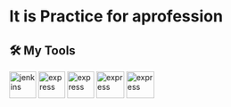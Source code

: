 # It is Practice for aprofession
## 🛠 My Tools
<a target="_blank"> <img src="https://img.icons8.com/fluency/344/microsoft-word-2019.png" alt="jenkins" width="48" height="48"/> </a> 
<a target="_blank"> <img src="https://img.icons8.com/fluency/344/microsoft-excel-2019.png" alt="express" width="48" height="48"/> </a>
<a target="_blank"> <img src="https://img.icons8.com/fluency/344/microsoft-powerpoint-2019.png" alt="express" width="48" height="48"/> </a>
<a target="_blank"> <img src="https://img.icons8.com/color/344/adobe-indesign--v1.png" alt="express" width="50" height="48"/> </a>
<a target="_blank"> <img src="https://img.icons8.com/color/344/adobe-animate.png" alt="express" width="50" height="48"/> </a>
